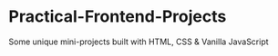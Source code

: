# Practical-Frontend-Projects
Some unique mini-projects built with HTML, CSS &amp; Vanilla JavaScript
